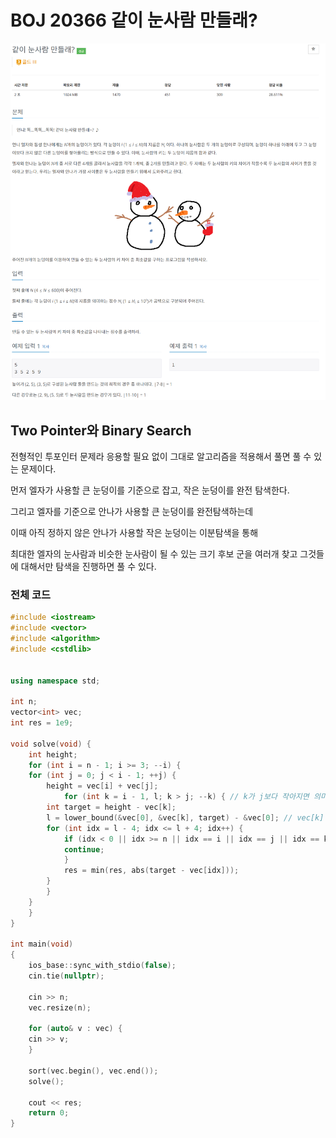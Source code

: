 # BOJ 20366 같이 눈사람 만들래?

![예시 이미지](https://github.com/PNU-PULSE/2022-Spring/blob/main/Two_Pointers/BOJ_20366/1.png)

## Two Pointer와 Binary Search

전형적인 투포인터 문제라 응용할 필요 없이 그대로 알고리즘을 적용해서 풀면 풀 수 있는 문제이다.

먼저 엘자가 사용할 큰 눈덩이를 기준으로 잡고, 작은 눈덩이를 완전 탐색한다.

그리고 엘자를 기준으로 안나가 사용할 큰 눈덩이를 완전탐색하는데 

이때 아직 정하지 않은 안나가 사용할 작은 눈덩이는 이분탐색을 통해 

최대한 엘자의 눈사람과 비슷한 눈사람이 될 수 있는 크기 후보 군을 여러개 찾고
그것들에 대해서만 탐색을 진행하면 풀 수 있다.

### 전체 코드

```C++
#include <iostream>
#include <vector>
#include <algorithm>
#include <cstdlib>


using namespace std;

int n;
vector<int> vec;
int res = 1e9;

void solve(void) {
    int height;
    for (int i = n - 1; i >= 3; --i) {
	for (int j = 0; j < i - 1; ++j) {
	    height = vec[i] + vec[j];
            for (int k = i - 1, l; k > j; --k) { // k가 j보다 작아지면 의미 x
		int target = height - vec[k];
	 	l = lower_bound(&vec[0], &vec[k], target) - &vec[0]; // vec[k] + vec[l] <=> height
		for (int idx = l - 4; idx <= l + 4; idx++) {
		    if (idx < 0 || idx >= n || idx == i || idx == j || idx == k) {
			continue;
		    }
		    res = min(res, abs(target - vec[idx]));
		}
	    }
	}
    }
}

int main(void)
{
    ios_base::sync_with_stdio(false);
    cin.tie(nullptr);

    cin >> n;
    vec.resize(n);

    for (auto& v : vec) {
	cin >> v;
    }

    sort(vec.begin(), vec.end());
    solve();

    cout << res;
    return 0;
}
